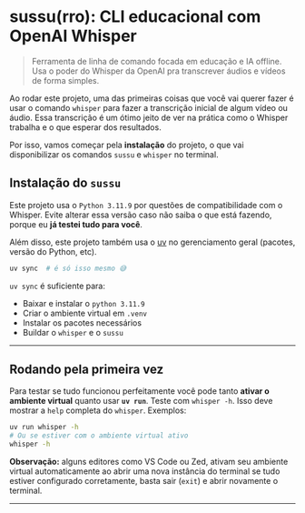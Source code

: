 # sussu(rro): CLI educacional com OpenAI Whisper

> Ferramenta de linha de comando focada em educação e IA offline.
> Usa o poder do Whisper da OpenAI pra transcrever áudios e vídeos de forma simples.

Ao rodar este projeto, uma das primeiras coisas que você vai querer fazer é usar o
comando `whisper` para fazer a transcrição inicial de algum vídeo ou áudio. Essa transcrição é um ótimo jeito de ver na prática como o Whisper trabalha e o que esperar dos resultados.

Por isso, vamos começar pela **instalação** do projeto, o que vai disponibilizar os comandos `sussu` e `whisper` no terminal.

## Instalação do `sussu`

Este projeto usa o `Python 3.11.9` por questões de compatibilidade com o Whisper. Evite alterar essa versão caso não saiba o que está fazendo, porque eu **já testei tudo para você**.

Além disso, este projeto também usa o [uv](https://docs.astral.sh/uv/) no gerenciamento geral (pacotes, versão do Python, etc).

```sh
uv sync  # é só isso mesmo 😅
```

`uv sync` é suficiente para:

- Baixar e instalar o `python 3.11.9`
- Criar o ambiente virtual em `.venv`
- Instalar os pacotes necessários
- Buildar o `whisper` e o `sussu`

---

## Rodando pela primeira vez

Para testar se tudo funcionou perfeitamente você pode tanto **ativar o ambiente virtual** quanto usar **`uv run`**. Teste com `whisper -h`. Isso deve mostrar a `help` completa do `whisper`. Exemplos:

```sh
uv run whisper -h
# Ou se estiver com o ambiente virtual ativo
whisper -h
```

**Observação:** alguns editores como VS Code ou Zed, ativam seu ambiente virtual automaticamente ao abrir uma nova instância do terminal se tudo estiver configurado corretamente, basta sair (`exit`) e abrir novamente o terminal.

---
